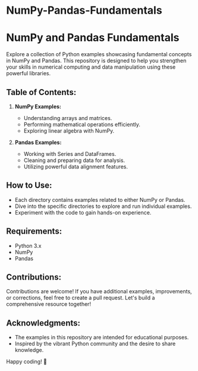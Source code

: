 # NumPy-Pandas-Fundamentals
# NumPy and Pandas Fundamentals

Explore a collection of Python examples showcasing fundamental concepts in NumPy and Pandas. This repository is designed to help you strengthen your skills in numerical computing and data manipulation using these powerful libraries.

## Table of Contents:

1. **NumPy Examples:**
   - Understanding arrays and matrices.
   - Performing mathematical operations efficiently.
   - Exploring linear algebra with NumPy.

2. **Pandas Examples:**
   - Working with Series and DataFrames.
   - Cleaning and preparing data for analysis.
   - Utilizing powerful data alignment features.

## How to Use:

- Each directory contains examples related to either NumPy or Pandas.
- Dive into the specific directories to explore and run individual examples.
- Experiment with the code to gain hands-on experience.

## Requirements:

- Python 3.x
- NumPy
- Pandas

## Contributions:

Contributions are welcome! If you have additional examples, improvements, or corrections, feel free to create a pull request. Let's build a comprehensive resource together!

## Acknowledgments:

- The examples in this repository are intended for educational purposes.
- Inspired by the vibrant Python community and the desire to share knowledge.

Happy coding! 🚀
